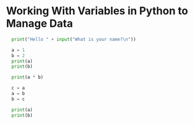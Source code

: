 # Working With Variables in Python to Manage Data

```python
  print("Hello " + input("What is your name?\n"))

  a = 1
  b = 2
  print(a)
  print(b)

  print(a * b)

  c = a
  a = b
  b = c

  print(a)
  print(b)
```